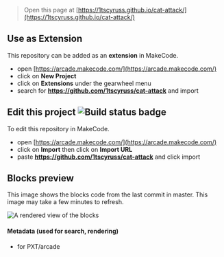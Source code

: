  


> Open this page at [https://1tscyruss.github.io/cat-attack/](https://1tscyruss.github.io/cat-attack/)

## Use as Extension

This repository can be added as an **extension** in MakeCode.

* open [https://arcade.makecode.com/](https://arcade.makecode.com/)
* click on **New Project**
* click on **Extensions** under the gearwheel menu
* search for **https://github.com/1tscyruss/cat-attack** and import

## Edit this project ![Build status badge](https://github.com/1tscyruss/cat-attack/workflows/MakeCode/badge.svg)

To edit this repository in MakeCode.

* open [https://arcade.makecode.com/](https://arcade.makecode.com/)
* click on **Import** then click on **Import URL**
* paste **https://github.com/1tscyruss/cat-attack** and click import

## Blocks preview

This image shows the blocks code from the last commit in master.
This image may take a few minutes to refresh.

![A rendered view of the blocks](https://github.com/1tscyruss/cat-attack/raw/master/.github/makecode/blocks.png)

#### Metadata (used for search, rendering)

* for PXT/arcade
<script src="https://makecode.com/gh-pages-embed.js"></script><script>makeCodeRender("{{ site.makecode.home_url }}", "{{ site.github.owner_name }}/{{ site.github.repository_name }}");</script>
